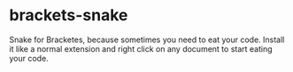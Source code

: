 brackets-snake
==============

Snake for Bracketes, because sometimes you need to eat your code. Install it like a normal extension and right click on any document to start eating your code.
